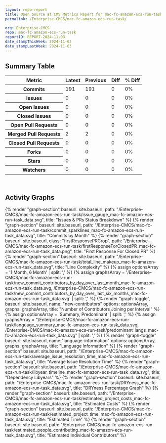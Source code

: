 ```yaml
---
layout: repo-report
title: Open Source at CMS Metrics Report for mac-fc-amazon-ecs-run-task | REPORT-2024-11-03
permalink: /Enterprise-CMCS/mac-fc-amazon-ecs-run-task/

org: Enterprise-CMCS
repo: mac-fc-amazon-ecs-run-task
reportID: REPORT-2024-11-03
date_stampThisWeek: 2024-11-03
date_stampLastWeek: 2024-11-03
---
```

<div class="summary-table">
  <table class="usa-table usa-table--borderless">
    <h2> Summary Table </h2>
    <thead>
      <tr>
        <th scope="col">Metric</th>
        <th scope="col">Latest</th>
        <th scope="col">Previous</th>
        <th scope="col">Diff</th>
        <th scope="col">% Diff</th>
      </tr>
    </thead>
    <tbody>
      <tr>
        <th scope="row">Commits</th>
        <td>191</td>
        <td>191</td>
        <td style="" >0</td>
        <td style="" >0%</td>
      </tr>
      <tr>
        <th scope="row">Issues</th>
        <td>0</td>
        <td>0</td>
        <td style="" >0</td>
        <td style="" >0%</td>
      </tr>
      <tr>
        <th scope="row">Open Issues</th>
        <td>0</td>
        <td>0</td>
        <td style="" >0</td>
        <td style="" >0%</td>
      </tr>
      <tr>
        <th scope="row">Closed Issues</th>
        <td>0</td>
        <td>0</td>
        <td style="" >0</td>
        <td style="" >0%</td>
      </tr>
      <tr>
        <th scope="row">Open Pull Requests</th>
        <td>0</td>
        <td>0</td>
        <td style="" >0</td>
        <td style="" >0%</td>
      </tr>
      <tr>
        <th scope="row">Merged Pull Requests</th>
        <td>2</td>
        <td>2</td>
        <td style="" >0</td>
        <td style="" >0%</td>
      </tr>
      <tr>
        <th scope="row">Closed Pull Requests</th>
        <td>0</td>
        <td>0</td>
        <td style="" >0</td>
        <td style="" >0%</td>
      </tr>
      <tr>
        <th scope="row">Forks</th>
        <td>0</td>
        <td>0</td>
        <td style="" >0</td>
        <td style="" >0%</td>
      </tr>
      <tr>
        <th scope="row">Stars</th>
        <td>0</td>
        <td>0</td>
        <td style="" >0</td>
        <td style="" >0%</td>
      </tr>
      <tr>
        <th scope="row">Watchers</th>
        <td>0</td>
        <td>0</td>
        <td style="" >0</td>
        <td style="" >0%</td>
      </tr>
    </tbody>
  </table>
</div>
<div class="graph-container">
  <br>
  <h2>Activity Graphs</h2>
  <div class="all-graphs">
    <!--- Issues/PRs Status Breakdown Graph -->
    {% render "graph-section"  baseurl: site.baseurl, path: "/Enterprise-CMCS/mac-fc-amazon-ecs-run-task/issue_gauge_mac-fc-amazon-ecs-run-task_data.svg", title: "Issues & PRs Status Breakdown" %}
    <!--- Contributor Activity Line Graph -->
    {% render "graph-section" baseurl: site.baseurl, path: "/Enterprise-CMCS/mac-fc-amazon-ecs-run-task/commit_sparklines_mac-fc-amazon-ecs-run-task_data.svg", title: "Commits by Month" %}
    <!--- First Response For Closed PR Scatterplot -->
    {% render "graph-section" baseurl: site.baseurl, class: "firstResponsePRCrop", path: "/Enterprise-CMCS/mac-fc-amazon-ecs-run-task/firstResponseForClosedPR_mac-fc-amazon-ecs-run-task_data.png", title: "First Response For Closed PR" %}
    <!--- Line Complexity Graphs -->
    {% render "graph-section" baseurl: site.baseurl, path: "/Enterprise-CMCS/mac-fc-amazon-ecs-run-task/total_line_makeup_mac-fc-amazon-ecs-run-task_data.svg", title: "Line Complexity" %}
    <!--- New Commit Contributors by Day over Last Month and Last 6 Months -->
      {% assign optionsArray = '1 Month, 6 Month' | split: ',' %}
      {% assign graphsArray = '/Enterprise-CMCS/mac-fc-amazon-ecs-run-task/new_commit_contributors_by_day_over_last_month_mac-fc-amazon-ecs-run-task_data.svg, /Enterprise-CMCS/mac-fc-amazon-ecs-run-task/new_commit_contributors_by_day_over_last_six_months_mac-fc-amazon-ecs-run-task_data.svg' | split: ',' %}
      {% render "graph-toggle", baseurl: site.baseurl, name: "new-contributors" options: optionsArray, graphs: graphsArray, title: "Number of Contributors Joining per Interval" %}
    <!-- Languages Graphs - Summary + Predominant -->
    {% assign optionsArray = 'Summary, Predominant' | split: ',' %}
    {% assign graphsArray = "/Enterprise-CMCS/mac-fc-amazon-ecs-run-task/language_summary_mac-fc-amazon-ecs-run-task_data.svg, /Enterprise-CMCS/mac-fc-amazon-ecs-run-task/predominant_langs_mac-fc-amazon-ecs-run-task_data.svg" | split: ',' %}
    {% render "graph-toggle" baseurl: site.baseurl, name:"language-information" options: optionsArray, graphs: graphsArray, title: "Language Information" %}
    <!-- Average Issue Resolution Time -->
    {% render "graph-section" baseurl: site.baseurl, path: "/Enterprise-CMCS/mac-fc-amazon-ecs-run-task/average_issue_resolution_time_mac-fc-amazon-ecs-run-task_data.svg", title: "Average Issue Resolution Time" %}
    <!-- Libyear Timeline Graph -->
    {% render "graph-section" baseurl: site.baseurl, path: "/Enterprise-CMCS/mac-fc-amazon-ecs-run-task/libyear_timeline_mac-fc-amazon-ecs-run-task_data.svg", title: "Dependency Libyears" %}
    <!-- DRYness Percentages Graph -->
    {% render "graph-section" baseurl: site.baseurl, path: "/Enterprise-CMCS/mac-fc-amazon-ecs-run-task/DRYness_mac-fc-amazon-ecs-run-task_data.svg", title: "DRYness Percentage Graph" %}
    <!-- Cost Estimate Chart -->
    {% render "graph-section" baseurl: site.baseurl, path: "/Enterprise-CMCS/mac-fc-amazon-ecs-run-task/estimated_project_costs_mac-fc-amazon-ecs-run-task_data.svg", title: "Estimated Costs" %}
     <!-- Time Estimate Chart -->
    {% render "graph-section" baseurl: site.baseurl, path: "/Enterprise-CMCS/mac-fc-amazon-ecs-run-task/estimated_project_time_mac-fc-amazon-ecs-run-task_data.svg", title: "Estimated Time" %}
    <!-- Contributor Estimate Chart -->
    {% render "graph-section" baseurl: site.baseurl, path: "/Enterprise-CMCS/mac-fc-amazon-ecs-run-task/estimated_people_contributing_mac-fc-amazon-ecs-run-task_data.svg", title: "Estimated Individual Contributors" %}
</div>